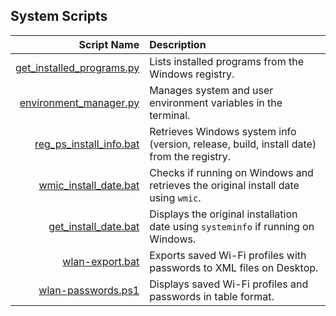 ## System Scripts

|                                            Script Name | Description                                                                              |
| -----------------------------------------------------: | :--------------------------------------------------------------------------------------- |
| [get_installed_programs.py](get_installed_programs.py) | Lists installed programs from the Windows registry.                                      |
|       [environment_manager.py](environment_manager.py) | Manages system and user environment variables in the terminal.                           |
|     [reg_ps_install_info.bat](reg_ps_install_info.bat) | Retrieves Windows system info (version, release, build, install date) from the registry. |
|         [wmic_install_date.bat](wmic_install_date.bat) | Checks if running on Windows and retrieves the original install date using `wmic`.       |
|           [get_install_date.bat](get_install_date.bat) | Displays the original installation date using `systeminfo` if running on Windows.        |
|                 [wlan-export.bat](wlan-export.bat) | Exports saved Wi-Fi profiles with passwords to XML files on Desktop.                   |
|               [wlan-passwords.ps1](wlan-passwords.ps1) | Displays saved Wi-Fi profiles and passwords in table format.                            |

